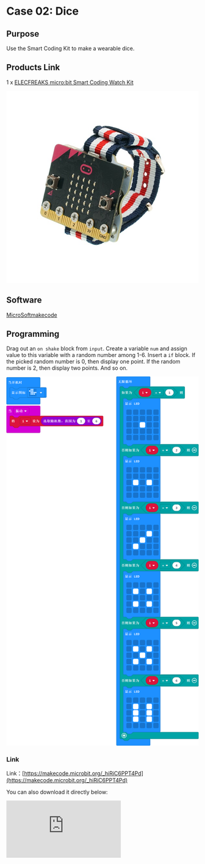 # Case 02: Dice

## Purpose

 Use the Smart Coding Kit to make a wearable dice.

## Products Link

 1 x [ELECFREAKS micro:bit Smart Coding Watch Kit](https://shop.elecfreaks.com/products/elecfreaks-micro-bit-smart-coding-watch-kit-without-micro-bit-board?_pos=2&_sid=ce4e7cb69&_ss=r)





![](./images/smart_coding_kit_case_02_01.png)



## Software

[MicroSoftmakecode](https://makecode.microbit.org/#)


## Programming



 Drag out an `on shake` block from `input`. Create a variable `num` and assign value to this variable with a random number among 1-6.
 Insert a `if` block. If the picked random number is 0, then display one point. If the random number is 2, then display two points. And so on.

![](./images/smart_coding_kit_case_02_02.png)





### Link
 Link：[https://makecode.microbit.org/_hiRiC6PPT4Pd](https://makecode.microbit.org/_hiRiC6PPT4Pd)

 You can also download it directly below:

<div
    style={{
        position: 'relative',
        paddingBottom: '60%',
        overflow: 'hidden',
    }}
>
    <iframe
        src="https://makecode.microbit.org/_hiRiC6PPT4Pd"
        frameborder="0"
        sandbox="allow-popups allow-forms allow-scripts allow-same-origin"
        style={{
            position: 'absolute',
            width: '100%',
            height: '100%',
        }}
    />
</div>



## Result


 A random number will be created each time when we shake our micro:bit.


## Exploration



## FAQ



## Relevant File
